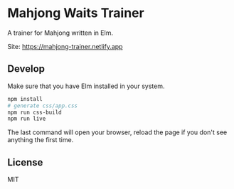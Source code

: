# Mahjong Waits Trainer

A trainer for Mahjong written in Elm.

Site: https://mahjong-trainer.netlify.app

## Develop

Make sure that you have Elm installed in your system.

```bash
npm install
# generate css/app.css
npm run css-build
npm run live
```
The last command will open your browser, reload the page if you don't see anything the first time. 

## License

MIT
